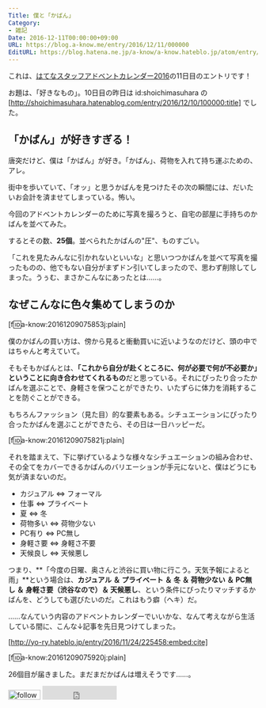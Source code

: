 ```yaml
---
Title: 僕と「かばん」
Category:
- 雑記
Date: 2016-12-11T00:00:00+09:00
URL: https://blog.a-know.me/entry/2016/12/11/000000
EditURL: https://blog.hatena.ne.jp/a-know/a-know.hateblo.jp/atom/entry/10328749687198066411
---
```


これは、[はてなスタッフアドベントカレンダー2016](http://advent.hatenablog.com/entry/2016/staff)の11日目のエントリです！




お題は、「好きなもの」。10日目の昨日は id:shoichimasuhara の [http://shoichimasuhara.hatenablog.com/entry/2016/12/10/100000:title] でした。



<!-- more -->



## 「かばん」が好きすぎる！

唐突だけど、僕は「かばん」が好き。「かばん」、荷物を入れて持ち運ぶための、アレ。


街中を歩いていて、「オッ」と思うかばんを見つけたその次の瞬間には、だいたいお会計を済ませてしまっている。怖い。


今回のアドベントカレンダーのために写真を撮ろうと、自宅の部屋に手持ちのかばんを並べてみた。


するとその数、**25個**。並べられたかばんの"圧"、ものすごい。


「これを見たみんなに引かれないといいな」と思いつつかばんを並べて写真を撮ったものの、他でもない自分がまずドン引いてしまったので、思わず削除してしまった。うぅむ、まさかこんなにあったとは……。


## なぜこんなに色々集めてしまうのか

[f:id:a-know:20161209075853j:plain]


僕のかばんの買い方は、傍から見ると衝動買いに近いようなのだけど、頭の中ではちゃんと考えていて。


そもそもかばんとは、<b>「これから自分が赴くところに、何が必要で何が不必要か」ということに向き合わせてくれるもの</b>だと思っている。それにぴったり合ったかばんを選ぶことで、身軽さを保つことができたり、いたずらに体力を消耗することを防ぐことができる。


もちろんファッション（見た目）的な要素もある。シチュエーションにぴったり合ったかばんを選ぶことができたら、その日は一日ハッピーだ。

[f:id:a-know:20161209075821j:plain]

それを踏まえて、下に挙げているような様々なシチュエーションの組み合わせ、その全てをカバーできるかばんのバリエーションが手元にないと、僕はどうにも気が済まないのだ。


* カジュアル ⇔ フォーマル
* 仕事 ⇔ プライベート
* 夏 ⇔ 冬
* 荷物多い ⇔ 荷物少ない
* PC有り ⇔ PC無し
* 身軽さ要 ⇔ 身軽さ不要
* 天候良し ⇔ 天候悪し


つまり、**「今度の日曜、奥さんと渋谷に買い物に行こう。天気予報によると雨」**という場合は、**カジュアル ＆ プライベート ＆ 冬 ＆ 荷物少ない ＆ PC無し ＆ 身軽さ要（渋谷なので）＆ 天候悪し**、という条件にぴったりマッチするかばんを、どうしても選びたいのだ。これはもう癖（ヘキ）だ。


……なんていう内容のアドベントカレンダーでいいかな、なんて考えながら生活している間に、こんな↓記事を先日見つけてしまった。



[http://yo-ry.hateblo.jp/entry/2016/11/24/225458:embed:cite]



[f:id:a-know:20161209075920j:plain]

26個目が届きました。まだまだかばんは増えそうです……。


<div>
<a href='http://cloud.feedly.com/#subscription%2Ffeed%2Fhttp%3A%2F%2Fblog.a-know.me%2Ffeed'  target='blank'><img id='feedlyFollow' src='http://s3.feedly.com/img/follows/feedly-follow-rectangle-volume-small_2x.png' alt='follow us in feedly' width='65' height='20'></a>

<iframe src="http://blog.hatena.ne.jp/a-know/a-know.hateblo.jp/subscribe/iframe" allowtransparency="true" frameborder="0" scrolling="no" width="150" height="28"></iframe>
</div>
